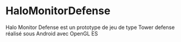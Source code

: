# HaloMonitorDefense
Halo Monitor Defense est un prototype de jeu de type Tower defense réalisé sous Android avec OpenGL ES
